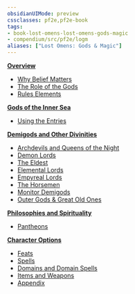 ```yaml
---
obsidianUIMode: preview
cssclasses: pf2e,pf2e-book
tags:
- book-lost-omens-lost-omens-gods-magic
- compendium/src/pf2e/logm
aliases: ["Lost Omens: Gods & Magic"]
---
```

**[Overview](rules/lost-omens-gods-magic/overview.md)**

- [Why Belief Matters](rules/lost-omens-gods-magic/overview.md#Why%20Belief%20Matters)
- [The Role of the Gods](rules/lost-omens-gods-magic/overview.md#The%20Role%20of%20the%20Gods)
- [Rules Elements](rules/lost-omens-gods-magic/overview.md#Rules%20Elements)

**[Gods of the Inner Sea](rules/lost-omens-gods-magic/gods-of-the-inner-sea.md)**

- [Using the Entries](rules/lost-omens-gods-magic/gods-of-the-inner-sea.md#Using%20the%20Entries)

**[Demigods and Other Divinities](rules/lost-omens-gods-magic/demigods-and-other-divinities.md)**

- [Archdevils and Queens of the Night](rules/lost-omens-gods-magic/demigods-and-other-divinities.md#Archdevils%20and%20Queens%20of%20the%20Night)
- [Demon Lords](rules/lost-omens-gods-magic/demigods-and-other-divinities.md#Demon%20Lords)
- [The Eldest](rules/lost-omens-gods-magic/demigods-and-other-divinities.md#The%20Eldest)
- [Elemental Lords](rules/lost-omens-gods-magic/demigods-and-other-divinities.md#Elemental%20Lords)
- [Empyreal Lords](rules/lost-omens-gods-magic/demigods-and-other-divinities.md#Empyreal%20Lords)
- [The Horsemen](rules/lost-omens-gods-magic/demigods-and-other-divinities.md#The%20Horsemen)
- [Monitor Demigods](rules/lost-omens-gods-magic/demigods-and-other-divinities.md#Monitor%20Demigods)
- [Outer Gods & Great Old Ones](rules/lost-omens-gods-magic/demigods-and-other-divinities.md#Outer%20Gods%20&%20Great%20Old%20Ones)

**[Philosophies and Spirituality](rules/lost-omens-gods-magic/philosophies-and-spirituality.md)**

- [Pantheons](rules/lost-omens-gods-magic/philosophies-and-spirituality.md#Pantheons)

**[Character Options](rules/lost-omens-gods-magic/character-options.md)**

- [Feats](rules/lost-omens-gods-magic/character-options.md#Feats)
- [Spells](rules/lost-omens-gods-magic/character-options.md#Spells)
- [Domains and Domain Spells](rules/lost-omens-gods-magic/character-options.md#Domains%20and%20Domain%20Spells)
- [Items and Weapons](rules/lost-omens-gods-magic/character-options.md#Items%20and%20Weapons)
- [Appendix](rules/lost-omens-gods-magic/character-options.md#Appendix)